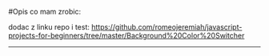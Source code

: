 #Opis co mam zrobic:

dodac z linku repo i test:
https://github.com/romeojeremiah/javascript-projects-for-beginners/tree/master/Background%20Color%20Switcher


---

